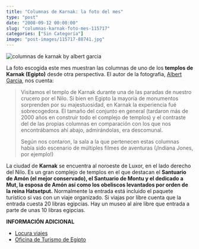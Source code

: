 ```yaml
---
title: "Columnas de Karnak: la foto del mes"
type: "post"
date: "2008-09-12 00:00:00"
slug: "columnas-karnak-foto-mes-115717"
categories: ["Sin Categoría"]
image: "post-images/115717-88741.jpg"
---
```


![columnas de karnak by albert garcia](post-images/115717-88741.jpg "columnas de karnak by albert garcia")

La foto escogida este mes muestran las columnas de uno de los **templos de Karnak (Egipto)** desde otra perspectiva. El autor de la fotografia, [Albert Garcia](http://www.obokaman.com), nos cuenta:

> Visitamos el templo de Karnak durante una de las paradas de nuestro crucero por el Nilo. Si bien en Egipto la mayoría de monumentos sorprenden por su majestuosidad, en Karnak la experiencia fué sobrecogedora. El tamaño del conjunto en general (tardaron más de 2000 años en construir todo el complejo de templos) y el contraste del de las propias columnas en comparación con los que nos encontrábamos ahí abajo, admirándolas, era descomunal.
> 
> Según nos contaron, la sala a la que pertenecen estas columnas había sido escenario de múltiples filmes de aventuras (¡Indiana Jones, por ejemplo!)

La ciudad de **Karnak** se encuentra al noroeste de Luxor, en el lado derecho del Nilo. Es un gran complejo de templos en el que destacan el **Santuario de Amón (el mejor conservado), el Santuario de Montu y el dedicado a Mut, la esposa de Amón así como los obeliscos levantados por orden de la reina Hatsetput.** Normalmente la entrada está incluido el paquete turístico si vas con un viaje organizado. Si viajas por libre cuenta que la entrada cuesta 20 libras egipcias. Hay un museo al aire libre que entrada a parte de unas 10 libras egipcias.

**INFORMACIÓN ADICIONAL**

- [Locura viajes](http://locuraviajes.com/blog/karnak-morada-de-faraones/)
- [Oficina de Turismo de Egipto](http://www.egiptomania.com/oficinaturismoegipto/)